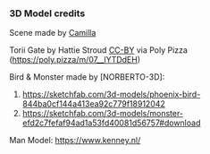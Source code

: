 ### 3D Model credits

Scene made by [Camilla](https://instagram.com/belyakova.dsn)

Torii Gate by Hattie Stroud [CC-BY](https://creativecommons.org/licenses/by/3.0/) via Poly Pizza (https://poly.pizza/m/07__lYTDdEH)

Bird & Monster made by [NORBERTO-3D]: 
1. https://sketchfab.com/3d-models/phoenix-bird-844ba0cf144a413ea92c779f18912042
2. https://sketchfab.com/3d-models/monster-efd2c7fefaf94ad1a53fd40081d56757#download

Man Model: https://www.kenney.nl/

